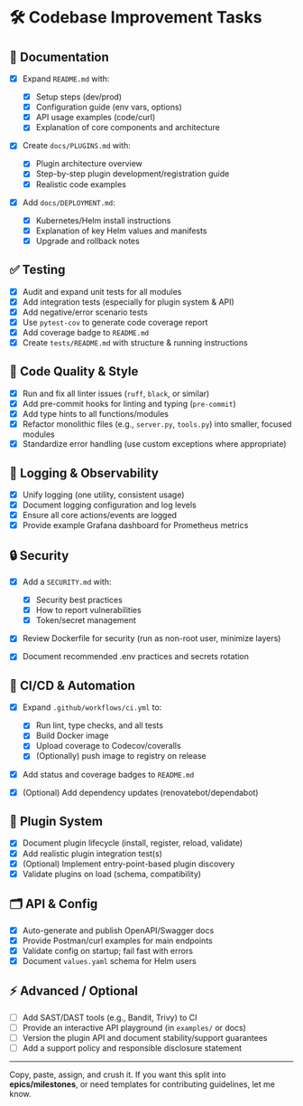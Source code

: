 # 🛠️ Codebase Improvement Tasks

## 🚩 **Documentation**

* [x] Expand `README.md` with:

    * [x] Setup steps (dev/prod)
    * [x] Configuration guide (env vars, options)
    * [x] API usage examples (code/curl)
    * [x] Explanation of core components and architecture
* [x] Create `docs/PLUGINS.md` with:

    * [x] Plugin architecture overview
    * [x] Step-by-step plugin development/registration guide
    * [x] Realistic code examples
* [x] Add `docs/DEPLOYMENT.md`:

    * [x] Kubernetes/Helm install instructions
    * [x] Explanation of key Helm values and manifests
    * [x] Upgrade and rollback notes

## ✅ **Testing**

* [x] Audit and expand unit tests for all modules
* [x] Add integration tests (especially for plugin system & API)
* [x] Add negative/error scenario tests
* [x] Use `pytest-cov` to generate code coverage report
* [x] Add coverage badge to `README.md`
* [x] Create `tests/README.md` with structure & running instructions

## 💎 **Code Quality & Style**

* [x] Run and fix all linter issues (`ruff`, `black`, or similar)
* [x] Add pre-commit hooks for linting and typing (`pre-commit`)
* [x] Add type hints to all functions/modules
* [x] Refactor monolithic files (e.g., `server.py`, `tools.py`) into smaller, focused modules
* [x] Standardize error handling (use custom exceptions where appropriate)

## 📜 **Logging & Observability**

* [x] Unify logging (one utility, consistent usage)
* [x] Document logging configuration and log levels
* [x] Ensure all core actions/events are logged
* [x] Provide example Grafana dashboard for Prometheus metrics

## 🔒 **Security**

* [x] Add a `SECURITY.md` with:

    * [x] Security best practices
    * [x] How to report vulnerabilities
    * [x] Token/secret management
* [x] Review Dockerfile for security (run as non-root user, minimize layers)
* [x] Document recommended .env practices and secrets rotation

## 🚀 **CI/CD & Automation**

* [x] Expand `.github/workflows/ci.yml` to:

    * [x] Run lint, type checks, and all tests
    * [x] Build Docker image
    * [x] Upload coverage to Codecov/coveralls
    * [x] (Optionally) push image to registry on release
* [x] Add status and coverage badges to `README.md`
* [x] (Optional) Add dependency updates (renovatebot/dependabot)

## 🔌 **Plugin System**

* [x] Document plugin lifecycle (install, register, reload, validate)
* [x] Add realistic plugin integration test(s)
* [x] (Optional) Implement entry-point-based plugin discovery
* [x] Validate plugins on load (schema, compatibility)

## 🗂️ **API & Config**

* [x] Auto-generate and publish OpenAPI/Swagger docs
* [x] Provide Postman/curl examples for main endpoints
* [x] Validate config on startup; fail fast with errors
* [x] Document `values.yaml` schema for Helm users

## ⚡ **Advanced / Optional**

* [ ] Add SAST/DAST tools (e.g., Bandit, Trivy) to CI
* [ ] Provide an interactive API playground (in `examples/` or docs)
* [ ] Version the plugin API and document stability/support guarantees
* [ ] Add a support policy and responsible disclosure statement

---

Copy, paste, assign, and crush it.
If you want this split into **epics/milestones**, or need templates for contributing guidelines, let me know.
